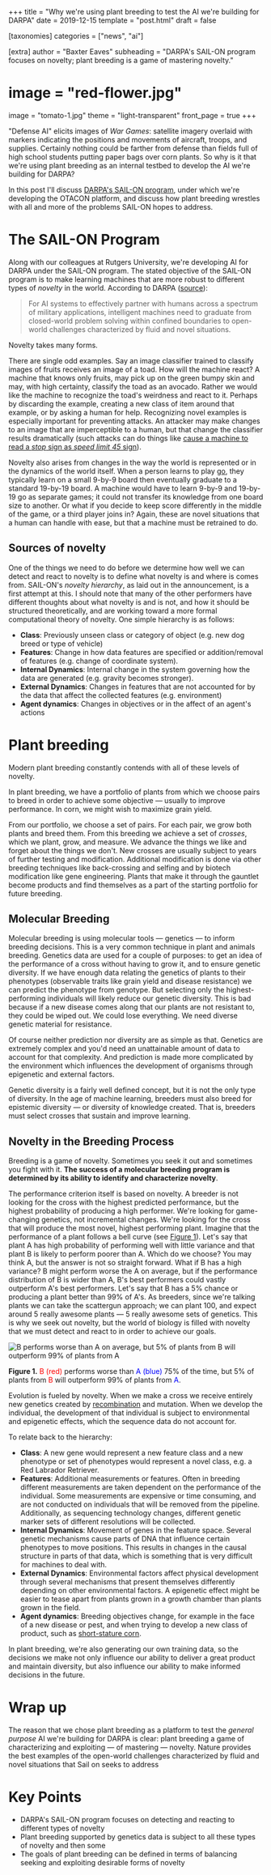 +++
title = "Why we're using plant breeding to test the AI we're building for DARPA"
date = 2019-12-15
template = "post.html"
draft = false

[taxonomies]
categories = ["news", "ai"]

[extra]
author = "Baxter Eaves"
subheading = "DARPA's SAIL-ON program focuses on novelty; plant breeding is a game of mastering novelty."
# image = "red-flower.jpg"
image = "tomato-1.jpg"
theme = "light-transparent"
front_page = true
+++

"Defense AI" elicits images of *War Games*: satellite imagery overlaid with markers indicating the positions and movements of aircraft, troops, and supplies. Certainly nothing could be farther from defense than fields full of high school students putting paper bags over corn plants. So why is it that we're using plant breeding as an internal testbed to develop the AI we're building for DARPA?

In this post I'll discuss [DARPA's SAIL-ON program](https://www.darpa.mil/news-events/2019-02-14), under which we're developing the OTACON platform, and discuss how plant breeding wrestles with all and more of the problems SAIL-ON hopes to address.

# The SAIL-ON Program

Along with our colleagues at Rutgers University, we're developing AI for DARPA under the SAIL-ON program. The stated objective of the SAIL-ON program is to make learning machines that are more robust to different types of *novelty* in the world. According to DARPA ([source](https://www.darpa.mil/news-events/2019-02-14)):

> For AI systems to effectively partner with humans across a spectrum of military applications, intelligent machines need to graduate from closed-world problem solving within confined boundaries to open-world challenges characterized by fluid and novel situations.

Novelty takes many forms.

There are single odd examples. Say an image classifier trained to classify images of fruits receives an image of a toad. How will the machine react? A machine that knows only fruits, may pick up on the green bumpy skin and may, with high certainty, classify the toad as an avocado. Rather we would like the machine to recognize the toad's weirdness and react to it. Perhaps by discarding the example, creating a new class of item around that example, or by asking a human for help. Recognizing novel examples is especially important for preventing attacks. An attacker may make changes to an image that are imperceptible to a human, but that change the classifier results dramatically (such attacks can do things like [cause a machine to read a *stop* sign as *speed limit 45* sign](https://arxiv.org/abs/1707.08945)).

Novelty also arises from changes in the way the world is represented or in the dynamics of the world itself. When a person learns to play [go](https://en.wikipedia.org/wiki/Go_(game)), they typically learn on a small 9-by-9 board then eventually graduate to a standard 19-by-19 board. A machine would have to learn 9-by-9 and 19-by-19 go as separate games; it could not transfer its knowledge from one board size to another. Or what if you decide to keep score differently in the middle of the game, or a third player joins in? Again, these are novel situations that a human can handle with ease, but that a machine must be retrained to do. 

## Sources of novelty

One of the things we need to do before we determine how well we can detect and react to novelty is to define what novelty is and where is comes from. SAIL-ON's *novelty hierarchy*, as laid out in the announcement, is a first attempt at this. I should note that many of the other performers have different thoughts about what novelty is and is not, and how it should be structured theoretically, and are working toward a more formal computational theory of novelty. One simple hierarchy is as follows:

- **Class**: Previously unseen class or category of object (e.g. new dog breed or type of vehicle)
- **Features**: Change in how data features are specified or addition/removal of features (e.g. change of coordinate system).
- **Internal Dynamics**: Internal change in the system governing how the data are generated (e.g. gravity becomes stronger).
- **External Dynamics**: Changes in features that are not accounted for by the data that affect the collected features (e.g. environment)
- **Agent dynamics**: Changes in objectives or in the affect of an agent's actions

# Plant breeding

Modern plant breeding constantly contends with all of these levels of novelty.

In plant breeding, we have a portfolio of plants from which we choose pairs to breed in order to achieve some objective &mdash; usually to improve performance. In corn, we might wish to maximize grain yield.

From our portfolio, we choose a set of pairs. For each pair, we grow both plants and breed them. From this breeding we achieve a set of *crosses*, which we plant, grow, and measure. We advance the things we like and forget about the things we don't. New crosses are usually subject to years of further testing and modification. Additional modification is done via other breeding techniques like back-crossing and selfing and by biotech modification like gene engineering. Plants that make it through the gauntlet become products and find themselves as a part of the starting portfolio for future breeding.

## Molecular Breeding

Molecular breeding is using molecular tools &mdash; genetics &mdash; to inform breeding decisions. This is a very common technique in plant and animals breeding. Genetics data are used for a couple of purposes: to get an idea of the performance of a cross without having to grow it, and to ensure genetic diversity. If we have enough data relating the genetics of plants to their phenotypes (observable traits like grain yield and disease resistance) we can predict the phenotype from genotype. But selecting only the highest-performing individuals will likely reduce our genetic diversity. This is bad because if a new disease comes along that our plants are not resistant to, they could be wiped out. We could lose everything. We need diverse genetic material for resistance.

Of course neither prediction nor diversity are as simple as that. Genetics are extremely complex and you'd need an unattainable amount of data to account for that complexity. And prediction is made more complicated by the environment which influences the development of organisms through epigenetic and external factors. 

Genetic diversity is a fairly well defined concept, but it is not the only type of diversity. In the age of machine learning, breeders must also breed for epistemic diversity &mdash; or diversity of knowledge created. That is, breeders must select crosses that sustain and improve learning.

## Novelty in the Breeding Process

Breeding is a game of novelty. Sometimes you seek it out and sometimes you fight with it. **The success of a molecular breeding program is determined by its ability to identify and characterize novelty**.

The performance criterion itself is based on novelty. A breeder is not looking for the cross with the highest predicted performance, but the highest probability of producing a high performer. We're looking for game-changing genetics, not incremental changes. We're looking for the cross that will produce the most novel, highest performing plant. Imagine that the performance of a plant follows a bell curve (see <a href="#breeding-objective-figure">Figure 1</a>). Let's say that plant A has high probability of performing well with little variance and that plant B is likely to perform poorer than A. Which do we choose? You may think A, but the answer is not so straight forward. What if B has a high variance? B might perform worse the A on average, but if the performance distribution of B is wider than A, B's best performers could vastly outperform A's best performers. Let's say that B has a 5% chance or producing a plant better than 99% of A's. As breeders, since we're talking plants we can take the scattergun approach; we can plant 100, and expect around 5 really awesome plants &mdash; 5 really awesome sets of genetics. This is why we seek out novelty, but the world of biology is filled with novelty that we must detect and react to in order to achieve our goals.

<a class="anchor" name="breeding-objective-figure"></a>
![B performs worse than A on average, but 5% of plants from B will outperform 99% of plants from A](/img/breeding_obj.png)
<p class="small">
    <strong>Figure 1.</strong> <span style="color: red">B (red)</span> performs worse than <span style="color: blue">A (blue)</span> 75% of the time, but 5% of plants from <span style="color: red">B</span> will outperform 99% of plants from <span style="color: blue">A</span>.
</p>


Evolution is fueled by novelty. When we make a cross we receive entirely new genetics created by [recombination](https://en.wikipedia.org/wiki/Genetic_recombination) and mutation. When we develop the individual, the development of that individual is subject to environmental and epigenetic effects, which the sequence data do not account for. 

To relate back to the hierarchy:

- **Class**: A new gene would represent a new feature class and a new phenotype or set of phenotypes would represent a novel class, e.g. a Red Labrador Retriever.
- **Features**: Additional measurements or features. Often in breeding different measurements are taken dependent on the performance of the individual. Some measurements are expensive or time consuming, and are not conducted on individuals that will be removed from the pipeline. Additionally, as sequencing technology changes, different genetic marker sets of different resolutions will be collected.
- **Internal Dynamics**: Movement of genes in the feature space. Several genetic mechanisms cause parts of DNA that influence certain phenotypes to move positions. This results in changes in the causal structure in parts of that data, which is something that is very difficult for machines to deal with.
- **External Dynamics**: Environmental factors affect physical development through several mechanisms that present themselves differently depending on other environmental factors. A epigenetic effect might be easier to tease apart from plants grown in a growth chamber than plants grown in the field.
- **Agent dynamics**: Breeding objectives change, for example in the face of a new disease or pest, and when trying to develop a new class of product, such as [short-stature corn](https://www.agriculture.com/news/crops/short-stature-corn-on-the-way-from-bayer-cropscience).

In plant breeding, we're also generating our own training data, so the decisions we make not only influence our ability to deliver a great product and maintain diversity, but also influence our ability to make informed decisions in the future.

# Wrap up

The reason that we chose plant breeding as a platform to test the *general purpose* AI we're building for DARPA is clear: plant breeding a game of characterizing and exploiting &mdash; of mastering &mdash; novelty. Nature provides the best examples of the open-world challenges characterized by fluid and novel situations that Sail on seeks to address 

# Key Points
- DARPA's SAIL-ON program focuses on detecting and reacting to different types of novelty
- Plant breeding supported by genetics data is subject to all these types of novelty and then some
- The goals of plant breeding can be defined in terms of balancing seeking and exploiting desirable forms of novelty
